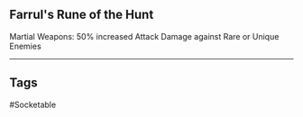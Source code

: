 ## Farrul's Rune of the Hunt
Martial Weapons: 50% increased Attack Damage against Rare or Unique Enemies

---
## Tags
#Socketable
